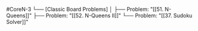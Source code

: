 #CoreN-3
└── [Classic Board Problems]
    │
    ├── Problem: "[[51. N-Queens]]"
    ├── Problem: "[[52. N-Queens II]]"
    └── Problem: "[[37. Sudoku Solver]]"